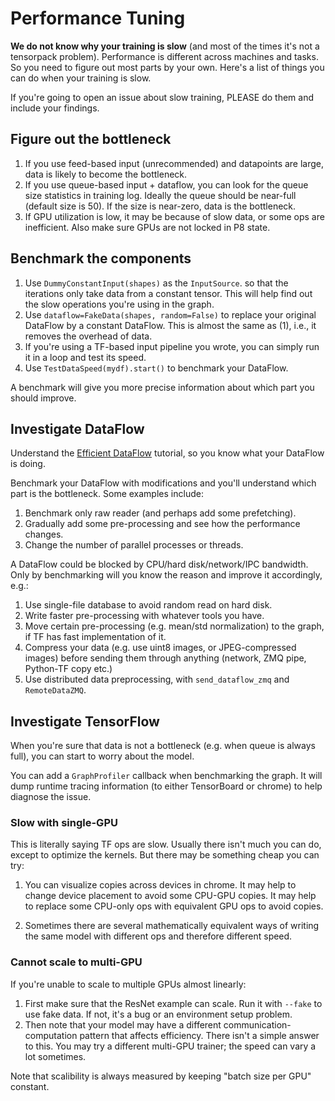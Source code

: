
# Performance Tuning

__We do not know why your training is slow__ (and most of the times it's not a tensorpack problem).
Performance is different across machines and tasks.
So you need to figure out most parts by your own.
Here's a list of things you can do when your training is slow.

If you're going to open an issue about slow training,
PLEASE do them and include your findings.

## Figure out the bottleneck

1. If you use feed-based input (unrecommended) and datapoints are large, data is likely to become the
	 bottleneck.
2. If you use queue-based input + dataflow, you can look for the queue size statistics in
	 training log. Ideally the queue should be near-full (default size is 50).
 	 If the size is near-zero, data is the bottleneck.
3. If GPU utilization is low, it may be because of slow data, or some ops are inefficient. Also make sure GPUs are not locked in P8 state.

## Benchmark the components
1. Use `DummyConstantInput(shapes)` as the `InputSource`.
	so that the iterations only take data from a constant tensor.
	This will help find out the slow operations you're using in the graph.
2. Use `dataflow=FakeData(shapes, random=False)` to replace your original DataFlow by a constant DataFlow.
  This is almost the same as (1), i.e., it removes the overhead of data.
3. If you're using a TF-based input pipeline you wrote, you can simply run it in a loop and test its speed.
4. Use `TestDataSpeed(mydf).start()` to benchmark your DataFlow.

A benchmark will give you more precise information about which part you should improve.

## Investigate DataFlow

Understand the [Efficient DataFlow](efficient-dataflow.html) tutorial, so you know what your DataFlow is doing.

Benchmark your DataFlow with modifications and you'll understand which part is the bottleneck. Some examples
include:

1. Benchmark only raw reader (and perhaps add some prefetching).
2. Gradually add some pre-processing and see how the performance changes.
3. Change the number of parallel processes or threads.

A DataFlow could be blocked by CPU/hard disk/network/IPC bandwidth. Only by benchmarking will you
know the reason and improve it accordingly, e.g.:

1. Use single-file database to avoid random read on hard disk.
2. Write faster pre-processing with whatever tools you have.
3. Move certain pre-processing (e.g. mean/std normalization) to the graph, if TF has fast implementation of it.
4. Compress your data (e.g. use uint8 images, or JPEG-compressed images) before sending them through
	 anything (network, ZMQ pipe, Python-TF copy etc.)
5. Use distributed data preprocessing, with `send_dataflow_zmq` and `RemoteDataZMQ`.

## Investigate TensorFlow

When you're sure that data is not a bottleneck (e.g. when queue is always full), you can start to
worry about the model.

You can add a `GraphProfiler` callback when benchmarking the graph. It will
dump runtime tracing information (to either TensorBoard or chrome) to help diagnose the issue.

### Slow with single-GPU
This is literally saying TF ops are slow. Usually there isn't much you can do, except to optimize the kernels.
But there may be something cheap you can try:

1. You can visualize copies across devices in chrome.
	 It may help to change device placement to avoid some CPU-GPU copies.
	 It may help to replace some CPU-only ops with equivalent GPU ops to avoid copies.

2. Sometimes there are several mathematically equivalent ways of writing the same model
	 with different ops and therefore different speed.

### Cannot scale to multi-GPU
If you're unable to scale to multiple GPUs almost linearly:
1. First make sure that the ResNet example can scale. Run it with `--fake` to use fake data.
	If not, it's a bug or an environment setup problem.
2. Then note that your model may have a different communication-computation pattern that affects efficiency.
	 There isn't a simple answer to this.
	 You may try a different multi-GPU trainer; the speed can vary a lot sometimes.

Note that scalibility is always measured by keeping "batch size per GPU" constant.
